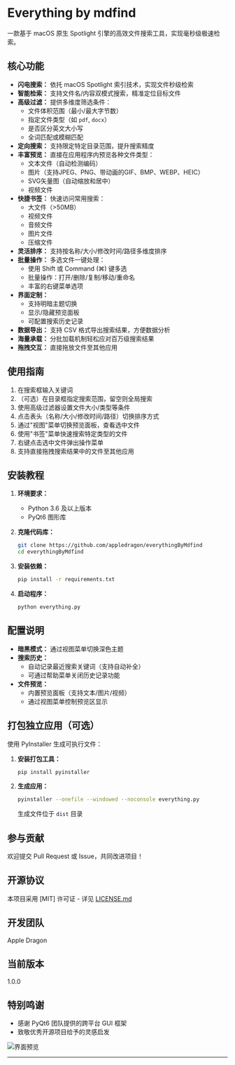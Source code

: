 # Everything by mdfind

一款基于 macOS 原生 Spotlight 引擎的高效文件搜索工具，实现毫秒级极速检索。

## 核心功能

* **闪电搜索：** 依托 macOS Spotlight 索引技术，实现文件秒级检索
* **智能检索：** 支持文件名/内容双模式搜索，精准定位目标文件
* **高级过滤：** 提供多维度筛选条件：
    * 文件体积范围（最小/最大字节数）
    * 指定文件类型（如 `pdf`, `docx`）
    * 是否区分英文大小写
    * 全词匹配或模糊匹配
* **定向搜索：** 支持限定特定目录范围，提升搜索精度
* **丰富预览：** 直接在应用程序内预览各种文件类型：
    * 文本文件（自动检测编码）
    * 图片（支持JPEG、PNG、带动画的GIF、BMP、WEBP、HEIC）
    * SVG矢量图（自动缩放和居中）
    * 视频文件
* **快捷书签：** 快速访问常用搜索：
    * 大文件（>50MB）
    * 视频文件
    * 音频文件
    * 图片文件
    * 压缩文件
* **灵活排序：** 支持按名称/大小/修改时间/路径多维度排序
* **批量操作：** 多选文件一键处理：
    * 使用 Shift 或 Command (⌘) 键多选
    * 批量操作：打开/删除/复制/移动/重命名
    * 丰富的右键菜单选项
* **界面定制：**
    * 支持明暗主题切换
    * 显示/隐藏预览面板
    * 可配置搜索历史记录
* **数据导出：** 支持 CSV 格式导出搜索结果，方便数据分析
* **海量承载：** 分批加载机制轻松应对百万级搜索结果
* **拖拽交互：** 直接拖放文件至其他应用

## 使用指南

1. 在搜索框输入关键词
2. （可选）在目录框指定搜索范围，留空则全局搜索
3. 使用高级过滤器设置文件大小/类型等条件
4. 点击表头（名称/大小/修改时间/路径）切换排序方式
5. 通过"视图"菜单切换预览面板，查看选中文件
6. 使用"书签"菜单快速搜索特定类型的文件
7. 右键点击选中文件弹出操作菜单
8. 支持直接拖拽搜索结果中的文件至其他应用

## 安装教程

1. **环境要求：**
    * Python 3.6 及以上版本
    * PyQt6 图形库

2. **克隆代码库：**
    ```bash
    git clone https://github.com/appledragon/everythingByMdfind
    cd everythingByMdfind
    ```

3. **安装依赖：**
    ```bash
    pip install -r requirements.txt
    ```

4. **启动程序：**
    ```bash
    python everything.py
    ```

## 配置说明

* **暗黑模式：** 通过视图菜单切换深色主题
* **搜索历史：**
  - 自动记录最近搜索关键词（支持自动补全）
  - 可通过帮助菜单关闭历史记录功能
* **文件预览：**
  - 内置预览面板（支持文本/图片/视频）
  - 通过视图菜单控制预览区显示

## 打包独立应用（可选）

使用 PyInstaller 生成可执行文件：

1. **安装打包工具：**
    ```bash
    pip install pyinstaller
    ```

2. **生成应用：**
    ```bash
    pyinstaller --onefile --windowed --noconsole everything.py
    ```
    生成文件位于 `dist` 目录

## 参与贡献

欢迎提交 Pull Request 或 Issue，共同改进项目！

## 开源协议

本项目采用 [MIT] 许可证 - 详见 [LICENSE.md](LICENSE.md)

## 开发团队

Apple Dragon

## 当前版本

1.0.0

## 特别鸣谢

* 感谢 PyQt6 团队提供的跨平台 GUI 框架
* 致敬优秀开源项目给予的灵感启发

![界面预览](https://github.com/user-attachments/assets/2b372510-ece7-44b6-ab4e-5a1898318517)

---
